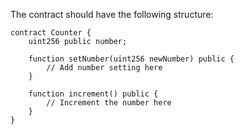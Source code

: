 The contract should have the following structure:

```solidity
contract Counter {
    uint256 public number;

    function setNumber(uint256 newNumber) public {
        // Add number setting here
    }

    function increment() public {
        // Increment the number here
    }
}
```
